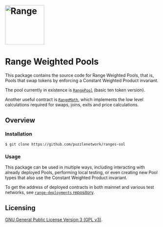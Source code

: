 # <img src="../../logo.svg" alt="Range" height="128px">

# Range Weighted Pools


This package contains the source code for Range Weighted Pools, that is, Pools that swap tokens by enforcing a Constant Weighted Product invariant.

The pool currently in existence is [`RangePool`](./contracts/RangePool.sol) (basic ten token version).

Another useful contract is [`RangeMath`](./contracts/RangeMath.sol), which implements the low level calculations required for swaps, joins, exits and price calculations.

## Overview

### Installation

```console
$ git clone https://github.com/puzzlenetwork/ranges-sol
```

### Usage

This package can be used in multiple ways, including interacting with already deployed Pools, performing local testing, or even creating new Pool types that also use the Constant Weighted Product invariant.

To get the address of deployed contracts in both mainnet and various test networks, see [`range-deployments` repository](https://github.com/puzzlenetwork/range-deployments.git).


## Licensing

[GNU General Public License Version 3 (GPL v3)](../../LICENSE).
